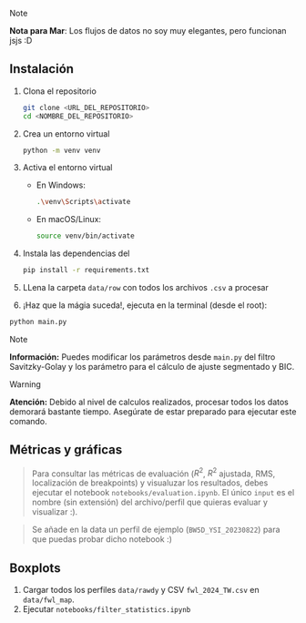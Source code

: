 
> [!NOTE] 
**Nota para Mar**: Los flujos de datos no soy muy elegantes, pero funcionan jsjs :D


## Instalación

1. Clona el repositorio
    ```sh
    git clone <URL_DEL_REPOSITORIO>
    cd <NOMBRE_DEL_REPOSITORIO>
    ```

2. Crea un entorno virtual

    ```sh
    python -m venv venv
    ```

4. Activa el entorno virtual
    - En Windows:
        ```sh
        .\venv\Scripts\activate
        ```
    - En macOS/Linux:
        ```sh
        source venv/bin/activate
        ```

5. Instala las dependencias del 
    ```sh
    pip install -r requirements.txt
    ```

6. LLena la carpeta `data/row` con todos los archivos `.csv` a procesar

7. ¡Haz que la mágia suceda!, ejecuta en la terminal (desde el root): 

```sh
python main.py
```

> [!NOTE]
**Información:** Puedes modificar los parámetros desde `main.py` del filtro Savitzky-Golay y los parámetro para el cálculo de ajuste segmentado y BIC.

> [!WARNING]
**Atención:** Debido al nivel de calculos realizados, procesar todos los datos demorará bastante tiempo. Asegúrate de estar preparado para ejecutar este comando. 

## Métricas y gráficas

> Para consultar las métricas de evaluación ($R^2$, $R^2$ ajustada, RMS, localización de breakpoints) y visualuzar los resultados, debes ejecutar el notebook `notebooks/evaluation.ipynb`. El único `input` es el nombre (sin extensión) del archivo/perfil que quieras evaluar y visualizar :). 

> Se añade en la data un perfil de ejemplo (`BW5D_YSI_20230822`) para que puedas probar dicho notebook :) 


## Boxplots 

1. Cargar todos los perfiles `data/rawdy` y CSV `fwl_2024_TW.csv` en `data/fwl_map`.
2. Ejecutar `notebooks/filter_statistics.ipynb`